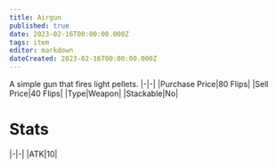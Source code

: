 ```yaml
---
title: Airgun
published: true
date: 2023-02-16T00:00:00.000Z
tags: item
editor: markdown
dateCreated: 2023-02-16T00:00:00.000Z
---
```


A simple gun that fires light pellets.
|-|-|
|Purchase Price|80 Flips|
|Sell Price|40 Flips|
|Type|Weapon|
|Stackable|No|

# Stats
|-|-|
|ATK|10|
